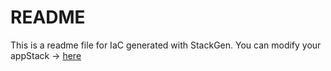 # README
This is a readme file for IaC generated with StackGen.
You can modify your appStack -> [here](http://main.dev.stackgen.com/appstacks/203b595d-ff66-40d6-9d9f-820bf08ffcc6)
